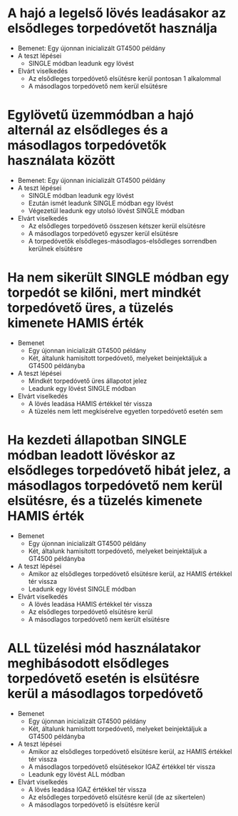 # A hajó a legelső lövés leadásakor az elsődleges torpedóvetőt használja

* Bemenet: Egy újonnan inicializált GT4500 példány
* A teszt lépései
  * SINGLE módban leadunk egy lövést
* Elvárt viselkedés
  * Az elsődleges torpedóvető elsütésre kerül pontosan 1 alkalommal
  * A másodlagos torpedóvető nem kerül elsütésre

# Egylövetű üzemmódban a hajó alternál az elsődleges és a másodlagos torpedóvetők használata között

* Bemenet: Egy újonnan inicializált GT4500 példány
* A teszt lépései
  * SINGLE módban leadunk egy lövést
  * Ezután ismét leadunk SINGLE módban egy lövést
  * Végezetül leadunk egy utolsó lövést SINGLE módban
* Elvárt viselkedés
  * Az elsődleges torpedóvető összesen kétszer kerül elsütésre
  * A másodlagos torpedóvető egyszer kerül elsütésre
  * A torpedóvetők elsődleges-másodlagos-elsődleges sorrendben kerülnek elsütésre

# Ha nem sikerült SINGLE módban egy torpedót se kilőni, mert mindkét torpedóvető üres, a tüzelés kimenete HAMIS érték

* Bemenet
  * Egy újonnan inicializált GT4500 példány
  * Két, általunk hamisított torpedóvető, melyeket beinjektáljuk a GT4500 példányba
* A teszt lépései
  * Mindkét torpedóvető üres állapotot jelez
  * Leadunk egy lövést SINGLE módban
* Elvárt viselkedés
  * A lövés leadása HAMIS értékkel tér vissza
  * A tüzelés nem lett megkísérelve egyetlen torpedóvető esetén sem

# Ha kezdeti állapotban SINGLE módban leadott lövéskor az elsődleges torpedóvető hibát jelez, a másodlagos torpedóvető nem kerül elsütésre, és a tüzelés kimenete HAMIS érték

* Bemenet
  * Egy újonnan inicializált GT4500 példány
  * Két, általunk hamisított torpedóvető, melyeket beinjektáljuk a GT4500 példányba
* A teszt lépései
  * Amikor az elsődleges torpedóvető elsütésre kerül, az HAMIS értékkel tér vissza
  * Leadunk egy lövést SINGLE módban
* Elvárt viselkedés
  * A lövés leadása HAMIS értékkel tér vissza
  * Az elsődleges torpedóvető elsütésre kerül
  * A másodlagos torpedóvető nem került elsütésre

# ALL tüzelési mód használatakor meghibásodott elsődleges torpedóvető esetén is elsütésre kerül a másodlagos torpedóvető

* Bemenet
  * Egy újonnan inicializált GT4500 példány
  * Két, általunk hamisított torpedóvető, melyeket beinjektáljuk a GT4500 példányba
* A teszt lépései
  * Amikor az elsődleges torpedóvető elsütésre kerül, az HAMIS értékkel tér vissza
  * A másodlagos torpedóvető elsütésekor IGAZ értékkel tér vissza
  * Leadunk egy lövést ALL módban
* Elvárt viselkedés
  * A lövés leadása IGAZ értékkel tér vissza
  * Az elsődleges torpedóvető elsütésre kerül (de az sikertelen)
  * A másodlagos torpedóvető is elsütésre kerül